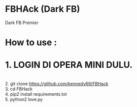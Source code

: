# FBHAck (Dark FB)
Dark FB Premier
# How to use :
# 1. LOGIN DI OPERA MINI DULU.
<br> 2. git clone https://github.com/kennedy69/FBHack
<br> 3. cd FBHack
<br> 4. pip2 install requirements.txt
<br> 5. python2 love.py
